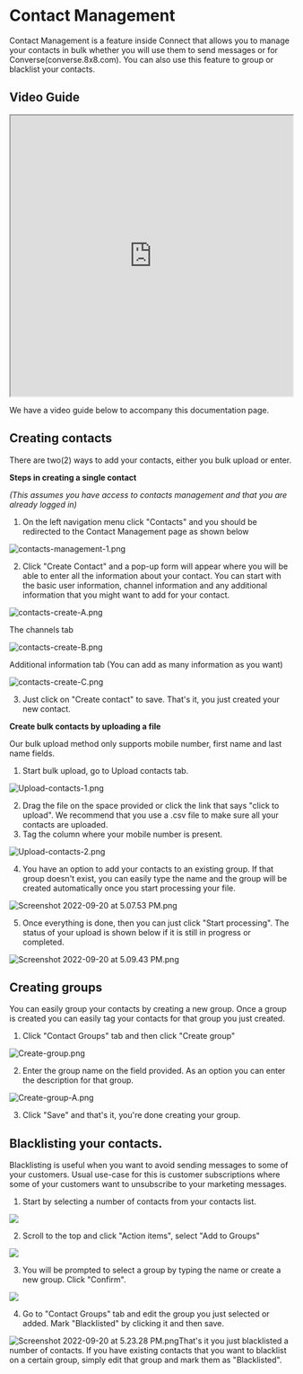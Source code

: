 # Contact Management

Contact Management is a feature inside Connect that allows you to manage your contacts in bulk whether you will use them to send messages or for Converse(converse.8x8.com). You can also use this feature to group or blacklist your contacts.

## Video Guide

  

<iframe
  src="https://www.youtube.com/embed/hp3zm-iJ0pI?si=nDW3Q8jQQ8pliS-9"
  height="500px"
  width="100%"
  allow="picture-in-picture; web-share"
  allowFullScreen>
</iframe>

We have a video guide below to accompany this documentation page.

## Creating contacts

There are two(2) ways to add your contacts, either you bulk upload or enter.

**Steps in creating a single contact**  

*(This assumes you have access to contacts management and that you are already logged in)*

1. On the left navigation menu click "Contacts" and you should be redirected to the Contact Management page as shown below

![](../images/f1091c7-contacts-management-1.png "contacts-management-1.png")

2. Click "Create Contact" and a pop-up form will appear where you will be able to enter all the information about your contact. You can start with the basic user information, channel information and any additional information that you might want to add for your contact.

![](../images/1fba4d9-contacts-create-A.png "contacts-create-A.png")

The channels tab

![](../images/0feb00d-contacts-create-B.png "contacts-create-B.png")

Additional information tab (You can add as many information as you want)

![](../images/1d29481-contacts-create-C.png "contacts-create-C.png")

3. Just click on "Create contact" to save. That's it, you just created your new contact.

**Create bulk contacts by uploading a file**  

Our bulk upload method only supports mobile number, first name and last name fields.

1. Start bulk upload, go to Upload contacts tab.

![](../images/ea1bda3-Upload-contacts-1.png "Upload-contacts-1.png")

2. Drag the file on the space provided or click the link that says "click to upload". We recommend that you use a .csv file to make sure all your contacts are uploaded.
3. Tag the column where your mobile number is present.

![](../images/f47da3a-Upload-contacts-2.png "Upload-contacts-2.png")

4. You have an option to add your contacts to an existing group. If that group doesn't exist, you can easily type the name and the group will be created automatically once you start processing your file.

![](../images/8891b45-Screenshot_2022-09-20_at_5.07.53_PM.png "Screenshot 2022-09-20 at 5.07.53 PM.png")

5. Once everything is done, then you can just click "Start processing". The status of your upload is shown below if it is still in progress or completed.

![](../images/0d25daf-Screenshot_2022-09-20_at_5.09.43_PM.png "Screenshot 2022-09-20 at 5.09.43 PM.png")

## Creating groups

You can easily group your contacts by creating a new group. Once a group is created you can easily tag your contacts for that group you just created.

1. Click "Contact Groups" tab and then click "Create group"

![](../images/88e8ca9-Create-group.png "Create-group.png")

2. Enter the group name on the field provided. As an option you can enter the description for that group.

![](../images/6d6e4d0-Create-group-A.png "Create-group-A.png")

3. Click "Save" and that's it, you're done creating your group.

## Blacklisting your contacts.

Blacklisting is useful when you want to avoid sending messages to some of your customers. Usual use-case for this is customer subscriptions where some of your customers want to unsubscribe to your marketing messages.

1. Start by selecting a number of contacts from your contacts list.

![](../images/37a56dc-Screenshot_2023-06-02_at_9.56.58_AM.png)

2. Scroll to the top and click "Action items", select "Add to Groups"

![](../images/93b2290-Screenshot_2023-06-02_at_10.03.01_AM.png)

3. You will be prompted to select a group by typing the name or create a new group. Click "Confirm".

![](../images/e6b06c6-Screenshot_2023-06-02_at_10.07.28_AM.png)

4. Go to "Contact Groups" tab and edit the group you just selected or added. Mark "Blacklisted" by clicking it and then save.

![](../images/459d796-Screenshot_2022-09-20_at_5.23.28_PM.png "Screenshot 2022-09-20 at 5.23.28 PM.png")That's it you just blacklisted a number of contacts. If you have existing contacts that you want to blacklist on a certain group, simply edit that group and mark them as "Blacklisted".
